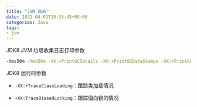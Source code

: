 ```yaml
---
title: "JVM 日志"
date: 2022-04-01T15:33:45+08:00
categories: Java
tags:
- jvm
---
```


JDK8 JVM 垃圾收集日志打印参数

```sh
-Xms50m -Xmx50m -XX:+PrintGCDetails -XX:+PrintGCDateStamps -XX:+PrintGCTimeStamps -XX:+PrintGCCause -Xloggc:/Users/fengxuechao/WorkSpace/IdeaProjects/foodie/logs/order_gclog.log
```

JDK8 运行时参数

- `-XX:+TraceClassLoading`：跟踪类加载情况

- `+XX:TraceBiasedLocking`：跟踪偏向锁的情况 

